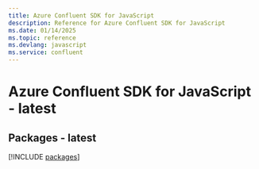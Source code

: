 ```yaml
---
title: Azure Confluent SDK for JavaScript
description: Reference for Azure Confluent SDK for JavaScript
ms.date: 01/14/2025
ms.topic: reference
ms.devlang: javascript
ms.service: confluent
---
```

# Azure Confluent SDK for JavaScript - latest
## Packages - latest
[!INCLUDE [packages](confluent-index.md)]